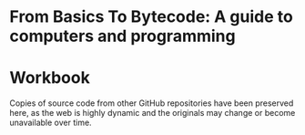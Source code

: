 # From Basics To Bytecode: A guide to computers and programming
# Workbook

Copies of source code from other GitHub repositories have been preserved here,
as the web is highly dynamic and the originals may change or become unavailable
over time.
